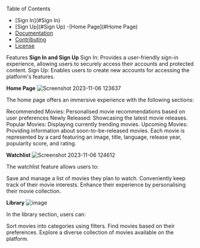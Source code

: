 Table of Contents
- [Sign In](#Sign In)
- [Sign Up](#Sign Up)
-[Home Page](#Home Page)
- [Documentation](#documentation)
- [Contributing](#contributing)
- [License](#license)

Features
**Sign In and Sign Up**
Sign In: Provides a user-friendly sign-in experience, allowing users to securely access their accounts and protected content.
Sign Up: Enables users to create new accounts for accessing the platform's features.

**Home Page**
![Screenshot 2023-11-06 123637](https://github.com/Mwape-Kurete/Term4-Project-GroupProject/assets/125281158/ee3cede1-642e-461f-be3d-0aa7e3c947b3)

The home page offers an immersive experience with the following sections:

Recommended Movies: Personalised movie recommendations based on user preferences
Newly Released: Showcasing the latest movie releases.
Popular Movies: Displaying currently trending movies.
Upcoming Movies: Providing information about soon-to-be-released movies.
Each movie is represented by a card featuring an image, title, language, release year, popularity score, and rating.

**Watchlist**
![Screenshot 2023-11-06 124612](https://github.com/Mwape-Kurete/Term4-Project-GroupProject/assets/125281158/d579112b-39e2-4933-be0f-d161d2c73fff)

The watchlist feature allows users to:

Save and manage a list of movies they plan to watch.
Conveniently keep track of their movie interests.
Enhance their experience by personalising their movie collection.

**Library**
![image](https://github.com/Mwape-Kurete/Term4-Project-GroupProject/assets/125281158/71e3cf8e-85be-4c71-ac75-a5aeed57a182)

In the library section, users can:

Sort movies into categories using filters.
Find movies based on their preferences.
Explore a diverse collection of movies available on the platform.
